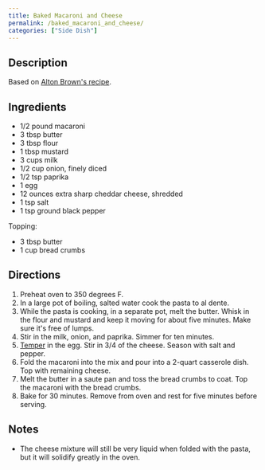 ```yaml
---
title: Baked Macaroni and Cheese
permalink: /baked_macaroni_and_cheese/
categories: ["Side Dish"]
---
```


Description
-----------

Based on [Alton Brown's recipe](http://www.foodnetwork.com/recipes/alton-brown/baked-macaroni-and-cheese-recipe/index.html).

Ingredients
-----------

-   1/2 pound macaroni
-   3 tbsp butter
-   3 tbsp flour
-   1 tbsp mustard
-   3 cups milk
-   1/2 cup onion, finely diced
-   1/2 tsp paprika
-   1 egg
-   12 ounces extra sharp cheddar cheese, shredded
-   1 tsp salt
-   1 tsp ground black pepper

Topping:

-   3 tbsp butter
-   1 cup bread crumbs

Directions
----------

1.  Preheat oven to 350 degrees F.
2.  In a large pot of boiling, salted water cook the pasta to al dente.
3.  While the pasta is cooking, in a separate pot, melt the butter. Whisk in the flour and mustard and keep it moving for about five minutes. Make sure it's free of lumps.
4.  Stir in the milk, onion, and paprika. Simmer for ten minutes.
5.  [Temper](/Techniques_Glossary#Temper "wikilink") in the egg. Stir in 3/4 of the cheese. Season with salt and pepper.
6.  Fold the macaroni into the mix and pour into a 2-quart casserole dish. Top with remaining cheese.
7.  Melt the butter in a saute pan and toss the bread crumbs to coat. Top the macaroni with the bread crumbs.
8.  Bake for 30 minutes. Remove from oven and rest for five minutes before serving.

Notes
-----

-   The cheese mixture will still be very liquid when folded with the pasta, but it will solidify greatly in the oven.
